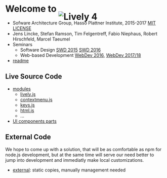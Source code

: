 # Welcome to <img alt="Lively 4" style="position:relative; top: 25px" src="media/lively4_logo_smooth_100.png" />

- Sofware Architecture Group, Hasso Plattner Institute,  2015-2017 [MIT LICENSE](LICENSE)
- Jens Lincke, Stefan Ramson, Tim Felgentreff, Fabio Niephaus, Robert Hirschfeld, Marcel Taeumel
- Seminars
  - Software Design  [SWD 2015](doc/SWD2015/index.md) 
   [SWD 2016](doc/SWD2015/index.md)
  - Web-based Development [WebDev 2016](doc/WebDev2016/index.md), [WebDev 2017/18](doc/WebDev2017/index.md)
- [readme](README.md)

## Live Source Code

- [modules](src/client/) 
  - [lively.js](src/client/lively.js)
  - [contextmenu.js](src/client/contextmenu.js)
  - [keys.js](src/client/keys.js)
  - [html.js](src/client/html.js)
  - ...
- [UI components ](templates/) [parts](parts/) 

## External Code

We hope to come up with a solution, that will be as comfortable as npm for node.js development, 
but at the same time will serve our need better to jump into development and immediatly make local customizations. 

- [external](src/external/): static copies, manually management needed